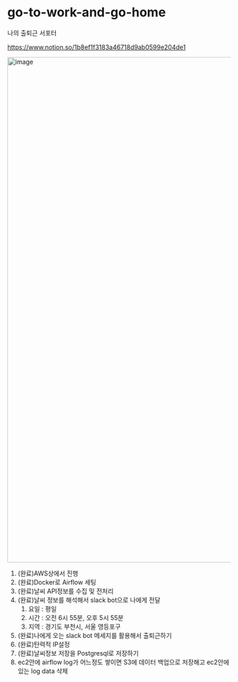 # go-to-work-and-go-home
나의 출퇴근 서포터

https://www.notion.so/1b8ef1f3183a46718d9ab0599e204de1

<img width="1138" alt="image" src="https://github.com/8-weeks-later/go-to-work-and-go-home/assets/61683867/beaea5a0-097a-4bae-a20b-8bccbd26c37c">

1. (완료)AWS상에서 진행
2. (완료)Docker로 Airflow 세팅
3. (완료)날씨 API정보를 수집 및 전처리
4. (완료)날씨 정보를 해석해서 slack bot으로 나에게 전달
    1. 요일 : 평일
    2. 시간 : 오전 6시 55분, 오후 5시 55분
    3. 지역 : 경기도 부천시, 서울 영등포구
5. (완료)나에게 오는 slack bot 메세지를 활용해서 출퇴근하기
6. (완료)탄력적 IP설정
7. (완료)날씨정보 저장을 Postgresql로 저장하기
8. ec2안에 airflow log가 어느정도 쌓이면 S3에 데이터 백업으로 저장해고 ec2안에 있는 log data 삭제
